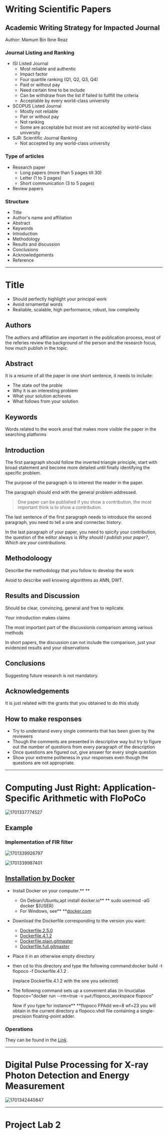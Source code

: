 # Writing Scientific Papers

## Academic Writing Strategy for Impacted Journal

Author: Mamum Bin Ibne Reaz

### Journal Listing and Ranking

- ISI Listed Journal
  - Most reliable and authentic
  - Impact factor
  - Four quartile ranking (Q1, Q2, Q3, Q4)
  - Paid or without pay
  - Need certain time to be include
  - Can be withdraw from the list if failed to fullfill the criteria
  - Acceptable by every world-class university
- SCOPUS Listed Journal
  - Mostly not reliable
  - Pair or without pay
  - Not ranking
  - Some are acceptable but most are not accepted by world-class university
- SJR: Scientific Journal Ranking
  - Not accepted by any world-class university

### Type of articles

- Research paper
  - Long papers (more than 5 pages till 30)
  - Letter (1 to 3 pages)
  - Short communication (3 to 5 pages)
- Review papers

### Structure

- Title
- Author's name and affiliation
- Abstract
- Keywords
- Introduction
- Methodology
- Results and discussion
- Conclusions
- Acknowledgements
- Reference

---

# Title

- Should perfectly highlight your principal work
- Avoid ornamental words
- Realiable, scalable, high performance, robust, low complexity

## Authors

The authors and affiliation are important in the publication process, most of the referies review the background of the person and the research focus, how much publish in the topic.

## Abstract

It is a resume of all the paper in one short sentence, it needs to include:

- The state oof the proble
- Why it is an interesting problem
- What your solution achieves
- What follows from your solution

## Keywords

Words related to the woork ansd that makes more visible the paper in the searching platforms

## Introduction

The first paragraph should follow the inverted triangle principle, start with broad statement and become more detailed until finally identifying the specific problem. 

The purpose of the paragraph is to interest the reader in the paper.

The paragraph should end with the general problem addressed.

> One paper can be published if you show a contribution, the most important think is to show a contribution.

The last sentence of the first paragraph needs to introduce the second paragraph, you need to tell a one and connectec history.

In the last paragraph of your paper, you need to spicify your contribution, the question of the editor always is *Why should I publish your paper?*, *Which are your contributions*.

## Methodoloogy

Describe the methodology that you follow to develop the work

Avoid to describe well knowing algorithms as ANN, DWT.

## Results and Discussion

Should be clear, convincing, general and free to replicate.

Your introduction makes claims

The most important part of the discussionis comparison among various methods

In short papers, the discussion can not include the comparison, just your evidenced results and your observations

## Conclusions

Suggesting future research is not mandatory.

## Acknowledgements

It is just related with the grants that you obtained to do this study

## How to make responses

- Try to understand every single comments that has been given by the reviewers
- Though the comments are presented in descriptive way but try to figure out the number of questions from every paragraph of the description
- Once questions are figured out, give answer for every single question
- Show your extreme politeness in your responses even though the questions are not appropriate.

---

# Computing Just Right: Application-Specific Arithmetic with FloPoCo

![1701337774527](image/Dia_09/1701337774527.png)

## Example

### Implementation of FIR filter

![1701339926797](image/Dia_09/1701339926797.png)

![1701339987401](image/Dia_09/1701339987401.png)



## [Installation by Docker]()

* Install Docker on your computer.** **

  * On Debian/Ubuntu,apt install docker.io** **
    sudo usermod -aG docker ${USER}
  * For Windows, see** **[docker.com](https://www.docker.com/)
* Download the Dockerfile corresponding to the version you want:

  * [Dockerfile.2.5.0](http://flopoco.org/Docker/Dockerfile.2.5.0)
  * [Dockerfile.4.1.2](http://flopoco.org/Docker/Dockerfile.4.1.2)
  * [Dockerfile.plain.gitmaster](http://flopoco.org/Docker/Dockerfile.plain.gitmaster)
  * [Dockerfile.full.gitmaster](http://flopoco.org/Docker/Dockerfile.full.gitmaster)
* Place it in an otherwise empty directory
* then cd to this directory and type the following command:docker build -t flopoco -f Dockerfile.4.1.2 .

  (replace Dockerfile.4.1.2 with the one you selected)
* The following command sets up a convenient alias (in linux)alias flopoco="docker run --rm=true -v `pwd`:/flopoco_workspace flopoco"

  Now if you type for instance** **flopoco FPAdd we=8 wf=23
  you will obtain in the current directory a flopoco.vhdl file containing a single-precision floating-point adder.

### Operations

They can be found in the [Link](http://flopoco.org/operators_4.1.html).

---

# Digital Pulse Processing for X-ray Photon Detection and Energy Measurement

![1701342440847](image/Dia_09/1701342440847.png)

---

# Project Lab 2
